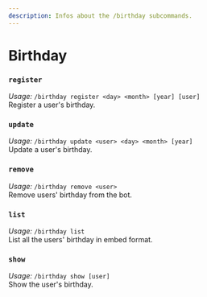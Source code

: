 ```yaml
---
description: Infos about the /birthday subcommands.
---
```


# Birthday

### `register`

_Usage:_ `/birthday register <day> <month> [year] [user]`\
Register a user's birthday.

### `update`

_Usage:_ `/birthday update <user> <day> <month> [year]`\
Update a user's birthday.

### `remove`

_Usage:_ `/birthday remove <user>`\
Remove users' birthday from the bot.

### `list`

_Usage:_ `/birthday list`\
List all the users' birthday in embed format.

### `show`

_Usage:_ `/birthday show [user]`\
Show the user's birthday.
